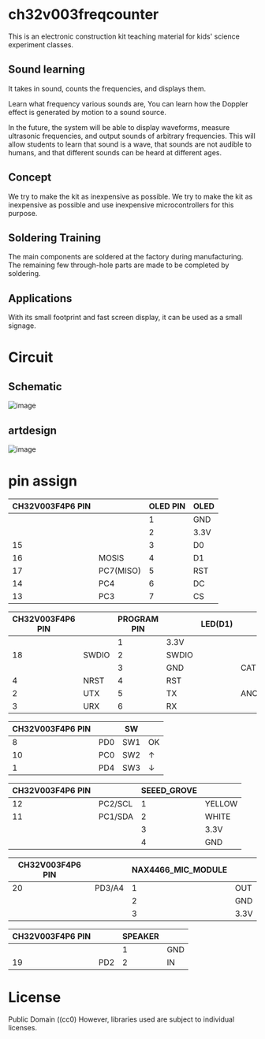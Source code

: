 # ch32v003freqcounter

This is an electronic construction kit teaching material for kids' science experiment classes.
## Sound learning

It takes in sound, counts the frequencies, and displays them.

Learn what frequency various sounds are,
You can learn how the Doppler effect is generated by motion to a sound source.


In the future, the system will be able to display waveforms, measure ultrasonic frequencies, and output sounds of arbitrary frequencies.
This will allow students to learn that sound is a wave, that sounds are not audible to humans, and that different sounds can be heard at different ages.


## Concept
We try to make the kit as inexpensive as possible. We try to make the kit as inexpensive as possible and use inexpensive microcontrollers for this purpose.

## Soldering Training
The main components are soldered at the factory during manufacturing. The remaining few through-hole parts are made to be completed by soldering.

## Applications

With its small footprint and fast screen display, it can be used as a small signage.

# Circuit

## Schematic

![image](https://github.com/user-attachments/assets/f9bb966e-5fb7-449d-bd39-e4527e4bff9e)

## artdesign
![image](https://github.com/user-attachments/assets/651a34eb-79ba-451a-b981-b10114599e5b)



# pin assign

| CH32V003F4P6 PIN |           | OLED PIN | OLED |
|------------------|-----------|----------|------|
|                  |           | 1        | GND  |
|                  |           | 2        | 3.3V |
| 15               |           | 3        | D0   |
| 16               | MOSIS       | 4        | D1   |
| 17               | PC7(MISO) | 5        | RST  |
| 14               | PC4      | 6        | DC   |
| 13               | PC3       | 7        | CS   |

| CH32V003F4P6 PIN |       | PROGRAM PIN |   | LED(D1) |         |
|------------------|-------|-------------|-------|---------|---------|
|                  |       | 1           | 3.3V  |         |         |
| 18               | SWDIO | 2           | SWDIO |         |         |
|                  |       | 3           | GND   |         | CATHODE |
| 4                | NRST  | 4           | RST   |         |         |
| 2                | UTX   | 5           | TX    |         | ANODE   |
| 3                | URX   | 6           | RX    |         |         |



| CH32V003F4P6 PIN |           | SW  |  |
|------------------|-----------|-----|------|
| 8                | PD0       | SW1 | OK   |
| 10               | PC0       | SW2 | ↑    |
| 1                | PD4       | SW3 | ↓    |


| CH32V003F4P6 PIN |         | SEEED_GROVE |    |
|------------------|---------|-------------|--------|
| 12               | PC2/SCL | 1           | YELLOW |
| 11               | PC1/SDA | 2           | WHITE  |
|                  |         | 3           | 3.3V   |
|                  |         | 4           | GND    |



| CH32V003F4P6 PIN |        | NAX4466_MIC_MODULE |  |
|------------------|--------|--------------------|------|
| 20               | PD3/A4 | 1                  | OUT  |
|                  |        | 2                  | GND  |
|                  |        | 3                  | 3.3V |

| CH32V003F4P6 PIN |      | SPEAKER |  |
|------------------|------|---------|------|
|                  |      | 1       | GND  |
| 19               | PD2  | 2       | IN   |

# License

Public Domain ((cc0)
However, libraries used are subject to individual licenses.
